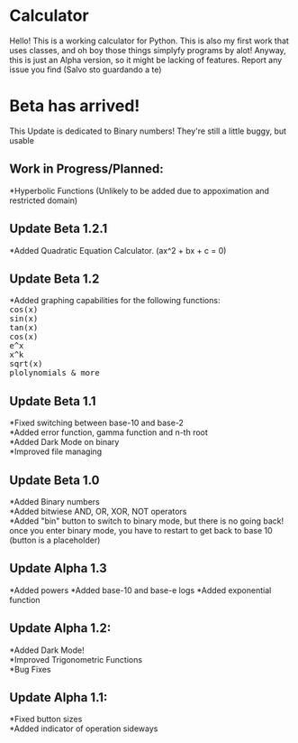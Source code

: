 # Calculator
Hello!
This is a working calculator for Python. This is also my first work that uses classes, and oh boy those things simplyfy programs by alot!
Anyway, this is just an Alpha version, so it might be lacking of features.
Report any issue you find (Salvo sto guardando a te)

<h1>Beta has arrived! </h1>
This Update is dedicated to Binary numbers! They're still a little buggy, but usable 

<h2>Work in Progress/Planned:</h2>
*Hyperbolic Functions (Unlikely to be added due to appoximation and restricted domain) <br>

<h2> Update Beta 1.2.1 </h2>
*Added Quadratic Equation Calculator. (ax^2 + bx + c = 0)

<h2> Update Beta 1.2 </h2>
*Added graphing capabilities for the following functions: <br>
<tt>cos(x)</tt><br>
<tt>sin(x)</tt><br>
<tt>tan(x)</tt><br>
<tt>cos(x)</tt><br>
<tt>e^x</tt><br>
<tt>x^k</tt><br>
<tt>sqrt(x)</tt><br>
<tt>plolynomials & more</tt><br>

<h2> Update Beta 1.1 </h2>
*Fixed switching between base-10 and base-2 <br>
*Added error function, gamma function and n-th root <br>
*Added Dark Mode on binary <br>
*Improved file managing

<h2> Update Beta 1.0 </h2>
*Added Binary numbers <br>
*Added bitwiese AND, OR, XOR, NOT operators <br>
*Added "bin" button to switch to binary mode, but there is no going back! once you enter binary mode, you have to restart to get back to base 10 (button is a placeholder)

<h2>Update Alpha 1.3 </h2>
*Added powers
*Added base-10 and base-e logs
*Added exponential function

<h2>Update Alpha 1.2: </h2>
*Added Dark Mode! <br>
*Improved Trigonometric Functions <br>
*Bug Fixes

<h2>Update Alpha 1.1: </h2>
 *Fixed button sizes <br>
 *Added indicator of operation sideways
